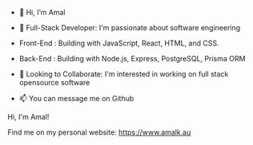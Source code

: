 - 👋 Hi, I’m Amal
- 👀 Full-Stack Developer: I'm passionate about software engineering
- Front-End : Building with JavaScript, React, HTML, and CSS.
- Back-End : Building with Node.js, Express, PostgreSQL, Prisma ORM
- 💞️ Looking to Collaborate: I'm interested in working on full stack opensource software 

- 📫 You can message me on Github

Hi, I'm Amal!

Find me on my personal website: https://www.amalk.au

<!---
1Amal/1Amal is a ✨ special ✨ repository because its `README.md` (this file) appears on your GitHub profile.
You can click the Preview link to take a look at your changes.
--->
